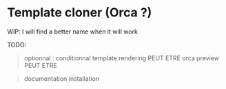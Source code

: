 # Template cloner (Orca ?)

WIP: I will find a better name when it will work

TODO:
> optionnal : conditionnal template rendering PEUT ETRE
> orca preview PEUT ETRE

> documentation
> installation